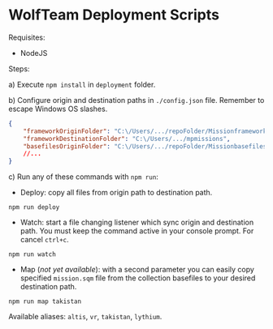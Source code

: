 # WolfTeam Deployment Scripts

Requisites:

- NodeJS

Steps:

a) Execute `npm install` in `deployment` folder.

b) Configure origin and destination paths in `./config.json` file. Remember to escape Windows OS slashes.

```json
{
    "frameworkOriginFolder": "C:\/Users/.../repoFolder/Missionframework",
    "frameworkDestinationFolder": "C:\/Users/.../mpmissions",
    "basefilesOriginFolder": "C:\/Users/.../repoFolder/Missionbasefiles"
    //...
}
```

c) Run any of these commands with `npm run`:

- Deploy: copy all files from origin path to destination path.

```shell
npm run deploy
```

- Watch: start a file changing listener which sync origin and destination path. You must keep the command active in your console prompt. For cancel `ctrl+c`.

```shell
npm run watch
```

- Map (_not yet available_): with a second parameter you can easily copy specified `mission.sqm` file from the collection basefiles to your desired destination path.

```shell
npm run map takistan
```

Available aliases: `altis`, `vr`, `takistan`, `lythium`.
